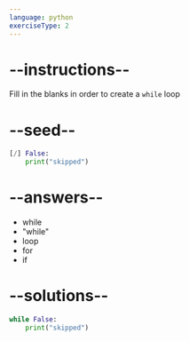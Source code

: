 ```yaml
---
language: python
exerciseType: 2
---
```


# --instructions--

Fill in the blanks in order to create a `while` loop

# --seed--

```python
[/] False:
    print("skipped")
```

# --answers--

- while
- "while"
- loop
- for
- if

# --solutions--

```python
while False:
    print("skipped")
```
